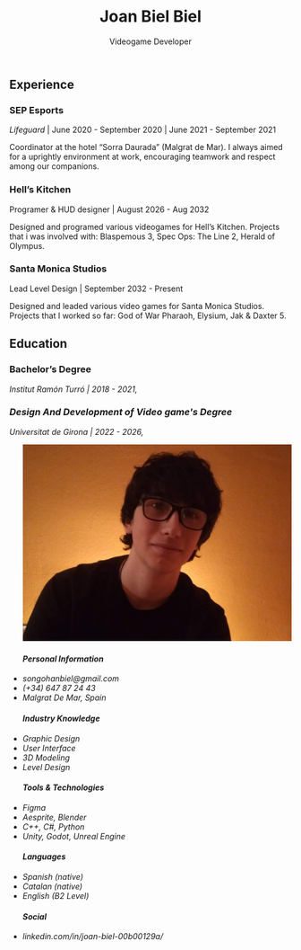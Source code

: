 <html lang="es">
<head>
    <meta charset="UTF-8">
    <meta name="viewport" content="width=device-width, initial-scale=1.0">
    <link rel="stylesheet" href="CVstyle.css">
    <title>Currículum Vitae</title>
</head>
<body>
    <div class="izquierda">
        <header>
            <h1>Joan Biel Biel</h1>
            <p>Videogame Developer</p>
        </header>
        <section class="experiencia">
            <h2>Experience</h2>
            <div class="experiencia-item">
                <h3>SEP Esports</h3>
                <p><em>Lifeguard</em> | June 2020 - September 2020 | June 2021 - September 2021 </p>
                <p>
                    Coordinator at the hotel “Sorra Daurada” (Malgrat de Mar).  
                    I always aimed for a uprightly environment at work, encouraging
                    teamwork and respect among our companions.</p>
                <h3>Hell’s Kitchen</h3>
                <p>Programer & HUD designer | August 2026 - Aug 2032</p>
                <p>Designed and programed various videogames for Hell’s Kitchen. 
                    Projects that i was involved with: Blaspemous 3, Spec Ops: The Line 2, Herald of Olympus.</p>
                <h3>Santa Monica Studios</h3>
                <p>Lead Level Design | September 2032 - Present</p>
                <p>Designed and leaded various video games for Santa Monica Studios. 
                    Projects that I worked so far: God of War Pharaoh, Elysium, Jak & Daxter 5.</p>
            </div>
        </section>

  <section class="educacion">
            <h2>Education</h2>
            <div class="educacion-item">
                <h3>Bachelor’s Degree</h3>
                <p><em>Institut Ramón Turró | 2018 - 2021, </p>
                <h3>Design And Development of Video game's Degree</h3>
                <p>Universitat de Girona | 2022 - 2026,</p>
            </div>
        </section>
    </div>
    <div class="derecha">
        <section class="right">
            <section class="info">
                <ul>
                    <img src="a.jpg" class="img">
                    <h4>Personal Information</h4>
                    <li>songohanbiel@gmail.com</li>
                    <li>(+34) 647 87 24 43</li>
                    <li>Malgrat De Mar, Spain</li>
                </ul>
                <ul>
                    <h4>Industry Knowledge</h4>
                    <li>Graphic Design</li>
                    <li>User Interface</li>
                    <li>3D Modeling</li>
                    <li>Level Design</li>
                </ul>
                <ul>
                    <h4>Tools & Technologies</h4>
                    <li>Figma</li>
                    <li>Aesprite, Blender</li>
                    <li>C++, C#, Python</li>
                    <li>Unity, Godot, Unreal Engine</li>
                </ul>
                <ul>
                    <h4>Languages</h4>
                    <li>Spanish (native)</li>
                    <li>Catalan (native)</li>
                    <li>English (B2 Level)</li>
                </ul>
                <ul>
                    <h4>Social</h4>
                    <li>linkedin.com/in/joan-biel-00b00129a/</li>
                </ul>
            </section>
        </section>
    </div>
</body>
</html>

